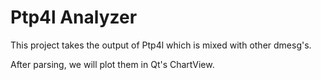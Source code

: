 # Ptp4l Analyzer
This project takes the output of Ptp4l
which is mixed with other dmesg's.

After parsing, we will plot them in Qt's ChartView.

